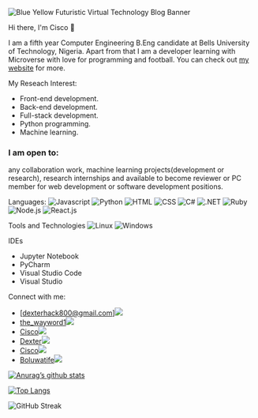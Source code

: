 ![Blue Yellow Futuristic Virtual Technology Blog Banner](https://user-images.githubusercontent.com/67697394/231163865-43f31bf0-9e1f-4152-8403-4b916a31798e.gif)

  
Hi there, I'm Cisco 👋
 
I am a fifth year Computer Engineering B.Eng candidate at Bells University of Technology, Nigeria. Apart from that I am a developer learning with Microverse with love for programming and football. You can check out [my website](https://cisco-the-wayword.github.io/Personal-site/) for more. 

My Reseach Interest:

- Front-end development.
- Back-end development.
- Full-stack development.
- Python programming.
- Machine learning.


### I am open to:

any collaboration work,
machine learning projects(development or research),
research internships and
available to become reviewer or PC member for web development or software development positions.

Languages:
![Javascript](https://img.shields.io/badge/JavaScript-F7DF1E?style=for-the-badge&logo=javascript&logoColor=black)  ![Python](	https://img.shields.io/badge/Python-14354C?style=for-the-badge&logo=python&logoColor=white)  ![HTML](https://img.shields.io/badge/HTML5-E34F26?style=for-the-badge&logo=html5&logoColor=white) ![CSS](https://img.shields.io/badge/CSS3-1572B6?style=for-the-badge&logo=css3&logoColor=white)  ![C#](https://img.shields.io/badge/C%23-239120?style=for-the-badge&logo=c-sharp&logoColor=white)  ![.NET](https://img.shields.io/badge/.NET-5C2D91?style=for-the-badge&logo=.net&logoColor=white)  ![Ruby](https://img.shields.io/badge/Ruby-CC342D?style=for-the-badge&logo=ruby&logoColor=white)  ![Node.js](https://img.shields.io/badge/Node.js-43853D?style=for-the-badge&logo=node.js&logoColor=white)  ![React.js](https://img.shields.io/badge/React-20232A?style=for-the-badge&logo=react&logoColor=61DAFB)


Tools and Technologies
![Linux](https://img.shields.io/badge/Linux-FCC624?style=for-the-badge&logo=linux&logoColor=black)  ![Windows](https://img.shields.io/badge/Windows-0078D6?style=for-the-badge&logo=windows&logoColor=white)

IDEs
- Jupyter Notebook  
- PyCharm  
- Visual Studio Code  
- Visual Studio

Connect with me:
- [dexterhack800@gmail.com]![](https://img.shields.io/badge/Gmail-D14836?style=for-the-badge&logo=gmail&logoColor=white)
- [the_wayword1](https://twitter.com/the_wayword1)![](https://img.shields.io/badge/Twitter-1DA1F2?style=for-the-badge&logo=twitter&logoColor=white)
- [Cisco](https://www.codewars.com/users/Cisco-the-wayword)![](https://img.shields.io/badge/Codewars-B1361E?style=for-the-badge&logo=Codewars&logoColor=white)
- [Dexter](https://www.hackerrank.com/dexterhack800)![](https://img.shields.io/badge/-Hackerrank-2EC866?style=for-the-badge&logo=HackerRank&logoColor=white)
- [Cisco](https://leetcode.com/Cisco-the-wayword/)![](https://img.shields.io/badge/-LeetCode-FFA116?style=for-the-badge&logo=LeetCode&logoColor=black)
- [Boluwatife](https://www.linkedin.com/in/boluwatife-adegboyega/)![](https://img.shields.io/badge/LinkedIn-0077B5?style=for-the-badge&logo=linkedin&logoColor=white)


[![Anurag’s github stats](https://github-readme-stats.vercel.app/api?username=Cisco-the-wayword)](https://github.com/Cisco-the-wayword)

[![Top Langs](https://github-readme-stats.vercel.app/api/top-langs/?username=Cisco-the-wayword&layout=compact)](https://github.com/Cisco-the-wayword)


![GitHub Streak](https://github-readme-streak-stats.herokuapp.com/?user=Cisco-the-wayword)

